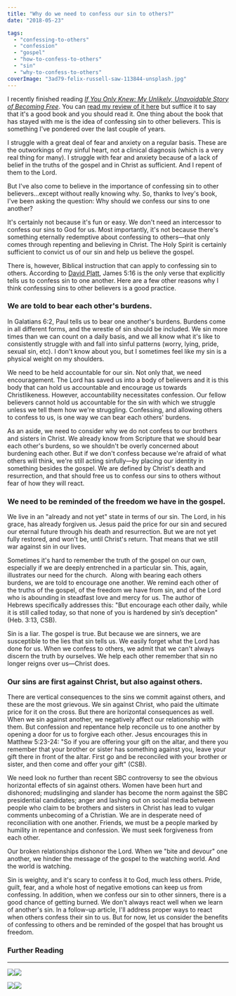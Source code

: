 ```yaml
---
title: "Why do we need to confess our sin to others?"
date: "2018-05-23"

tags: 
  - "confessing-to-others"
  - "confession"
  - "gospel"
  - "how-to-confess-to-others"
  - "sin"
  - "why-to-confess-to-others"
coverImage: "3ad79-felix-russell-saw-113844-unsplash.jpg"
---
```


I recently finished reading [_If You Only Knew: My Unlikely, Unavoidable Story of Becoming Free_](https://amzn.to/3aqHlGu). You can [read my review of it here](https://www.lifeway.com/pastors/2018/05/17/if-you-only-knew-by-jamie-ivey-book-review/) but suffice it to say that it's a good book and you should read it. One thing about the book that has stayed with me is the idea of confessing sin to other believers. This is something I've pondered over the last couple of years.

I struggle with a great deal of fear and anxiety on a regular basis. These are the outworkings of my sinful heart, not a clinical diagnosis (which is a very real thing for many). I struggle with fear and anxiety because of a lack of belief in the truths of the gospel and in Christ as sufficient. And I repent of them to the Lord.

But I've also come to believe in the importance of confessing sin to other believers...except without really knowing why. So, thanks to Ivey's book, I've been asking the question: Why should we confess our sins to one another?

It's certainly not because it's fun or easy. We don't need an intercessor to confess our sins to God for us. Most importantly, it's not because there's something eternally redemptive about confessing to others—that only comes through repenting and believing in Christ. The Holy Spirit is certainly sufficient to convict us of our sin and help us believe the gospel.

There is, however, Biblical instruction that can apply to confessing sin to others. According to [David Platt](https://amzn.to/2WMyyuB), James 5:16 is the only verse that explicitly tells us to confess sin to one another. Here are a few other reasons why I think confessing sins to other believers is a good practice.

### We are told to bear each other's burdens.

In Galatians 6:2, Paul tells us to bear one another's burdens. Burdens come in all different forms, and the wrestle of sin should be included. We sin more times than we can count on a daily basis, and we all know what it's like to consistently struggle with and fall into sinful patterns (worry, lying, pride, sexual sin, etc). I don't know about you, but I sometimes feel like my sin is a physical weight on my shoulders.

We need to be held accountable for our sin. Not only that, we need encouragement. The Lord has saved us into a body of believers and it is this body that can hold us accountable and encourage us towards Christlikeness. However, accountability necessitates confession. Our fellow believers cannot hold us accountable for the sin with which we struggle unless we tell them how we're struggling. Confessing, and allowing others to confess to us, is one way we can bear each others' burdens.

As an aside, we need to consider why we do not confess to our brothers and sisters in Christ. We already know from Scripture that we should bear each other's burdens, so we shouldn't be overly concerned about burdening each other. But if we don't confess because we're afraid of what others will think, we're still acting sinfully—by placing our identity in something besides the gospel. We are defined by Christ's death and resurrection, and that should free us to confess our sins to others without fear of how they will react.

### We need to be reminded of the freedom we have in the gospel.

We live in an "already and not yet" state in terms of our sin. The Lord, in his grace, has already forgiven us. Jesus paid the price for our sin and secured our eternal future through his death and resurrection. But we are not yet fully restored, and won't be, until Christ's return. That means that we still war against sin in our lives.

Sometimes it's hard to remember the truth of the gospel on our own, especially if we are deeply entrenched in a particular sin. This, again, illustrates our need for the church.  Along with bearing each others burdens, we are told to encourage one another. We remind each other of the truths of the gospel, of the freedom we have from sin, and of the Lord who is abounding in steadfast love and mercy for us. The author of Hebrews specifically addresses this: "But encourage each other daily, while it is still called today, so that none of you is hardened by sin’s deception" (Heb. 3:13, CSB).

Sin is a liar. The gospel is true. But because we are sinners, we are susceptible to the lies that sin tells us. We easily forget what the Lord has done for us. When we confess to others, we admit that we can't always discern the truth by ourselves. We help each other remember that sin no longer reigns over us—Christ does.

### Our sins are first against Christ, but also against others.

There are vertical consequences to the sins we commit against others, and these are the most grievous. We sin against Christ, who paid the ultimate price for it on the cross. But there are horizontal consequences as well. When we sin against another, we negatively affect our relationship with them. But confession and repentance help reconcile us to one another by opening a door for us to forgive each other. Jesus encourages this in Matthew 5:23-24: "So if you are offering your gift on the altar, and there you remember that your brother or sister has something against you, leave your gift there in front of the altar. First go and be reconciled with your brother or sister, and then come and offer your gift" (CSB).

We need look no further than recent SBC controversy to see the obvious horizontal effects of sin against others. Women have been hurt and dishonored; mudslinging and slander has become the norm against the SBC presidential candidates; anger and lashing out on social media between people who claim to be brothers and sisters in Christ has lead to vulgar comments unbecoming of a Christian. We are in desperate need of reconciliation with one another. Friends, we must be a people marked by humility in repentance and confession. We must seek forgiveness from each other.

Our broken relationships dishonor the Lord. When we "bite and devour" one another, we hinder the message of the gospel to the watching world. And the world is watching.

Sin is weighty, and it's scary to confess it to God, much less others. Pride, guilt, fear, and a whole host of negative emotions can keep us from confessing. In addition, when we confess our sin to other sinners, there is a good chance of getting burned. We don't always react well when we learn of another's sin. In a follow-up article, I'll address proper ways to react when others confess their sin to us. But for now, let us consider the benefits of confessing to others and be reminded of the gospel that has brought us freedom.

### Further Reading

* * *

[![](//ws-na.amazon-adsystem.com/widgets/q?_encoding=UTF8&ASIN=B07F76N725&Format=_SL250_&ID=AsinImage&MarketPlace=US&ServiceVersion=20070822&WS=1&tag=keelancook-20&language=en_US)](https://www.amazon.com/Exalting-Jesus-Christ-Centered-Exposition-Commentary-ebook/dp/B07F76N725/ref=as_li_ss_il?crid=1YFQCOJFBMCCV&keywords=exalting+jesus+in+james&qid=1585332221&sprefix=exalting+jesus+in+james,aps,176&sr=8-1&linkCode=li3&tag=keelancook-20&linkId=b8f031e64ea1978a6562759b069b5cab&language=en_US)![](https://ir-na.amazon-adsystem.com/e/ir?t=keelancook-20&language=en_US&l=li3&o=1&a=B07F76N725)

[![](//ws-na.amazon-adsystem.com/widgets/q?_encoding=UTF8&ASIN=B07855SNJS&Format=_SL250_&ID=AsinImage&MarketPlace=US&ServiceVersion=20070822&WS=1&tag=keelancook-20&language=en_US)](https://www.amazon.com/If-You-Only-Knew-Unavoidable-ebook/dp/B07855SNJS/ref=as_li_ss_il?crid=2ZRXQWERNHIB7&keywords=if+you+only+knew+jamie+ivey&qid=1585332669&sprefix=if+you+only+knew,aps,177&sr=8-1&linkCode=li3&tag=keelancook-20&linkId=cfbe24e5aeb37d17d7c96fc2e85ece1b&language=en_US)![](https://ir-na.amazon-adsystem.com/e/ir?t=keelancook-20&language=en_US&l=li3&o=1&a=B07855SNJS)
